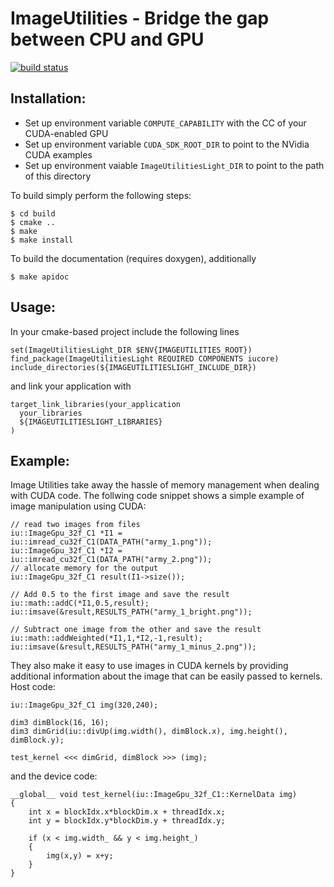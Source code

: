 ImageUtilities - Bridge the gap between CPU and GPU
===================================================

[![build status](https://gitlab.icg.tugraz.at/imageutilities/imageutilities/badges/master/build.svg)](https://gitlab.icg.tugraz.at/imageutilities/imageutilities/commits/master)

Installation:
-------------

- Set up environment variable `COMPUTE_CAPABILITY` with the CC of your CUDA-enabled GPU
- Set up environment variable `CUDA_SDK_ROOT_DIR` to point to the NVidia CUDA examples
- Set up environment vaiable `ImageUtilitiesLight_DIR` to point to the path of this directory

To build simply perform the following steps:

~~~
$ cd build
$ cmake ..
$ make
$ make install
~~~

To build the documentation (requires doxygen), additionally
~~~
$ make apidoc
~~~

Usage:
------

In your cmake-based project include the following lines
~~~
set(ImageUtilitiesLight_DIR $ENV{IMAGEUTILITIES_ROOT})
find_package(ImageUtilitiesLight REQUIRED COMPONENTS iucore)
include_directories(${IMAGEUTILITIESLIGHT_INCLUDE_DIR})
~~~

and link your application with
~~~
target_link_libraries(your_application
  your_libraries
  ${IMAGEUTILITIESLIGHT_LIBRARIES}
)
~~~

Example:
--------

Image Utilities take away the hassle of memory management when dealing with CUDA
code. The follwing code snippet shows a simple example of image manipulation
using CUDA:

~~~{.c}
// read two images from files
iu::ImageGpu_32f_C1 *I1 = iu::imread_cu32f_C1(DATA_PATH("army_1.png"));
iu::ImageGpu_32f_C1 *I2 = iu::imread_cu32f_C1(DATA_PATH("army_2.png"));
// allocate memory for the output
iu::ImageGpu_32f_C1 result(I1->size());

// Add 0.5 to the first image and save the result
iu::math::addC(*I1,0.5,result);
iu::imsave(&result,RESULTS_PATH("army_1_bright.png"));

// Subtract one image from the other and save the result
iu::math::addWeighted(*I1,1,*I2,-1,result);
iu::imsave(&result,RESULTS_PATH("army_1_minus_2.png"));
~~~

They also make it easy to use images in CUDA kernels by providing additional
information about the image that can be easily passed to kernels. Host code:

~~~{.c}
iu::ImageGpu_32f_C1 img(320,240);

dim3 dimBlock(16, 16);
dim3 dimGrid(iu::divUp(img.width(), dimBlock.x), img.height(), dimBlock.y);

test_kernel <<< dimGrid, dimBlock >>> (img);
~~~

and the device code:

~~~{.c}
__global__ void test_kernel(iu::ImageGpu_32f_C1::KernelData img)
{
    int x = blockIdx.x*blockDim.x + threadIdx.x;
    int y = blockIdx.y*blockDim.y + threadIdx.y;

    if (x < img.width_ && y < img.height_)
    {
        img(x,y) = x+y;
    }
}
~~~

